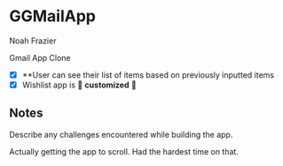 # GGMailApp


Noah Frazier

Gmail App Clone

- [X] **User can see their list of items based on previously inputted items
- [X] Wishlist app is 🎨 **customized** 🎨

## Notes

Describe any challenges encountered while building the app.


Actually getting the app to scroll. Had the hardest time on that.